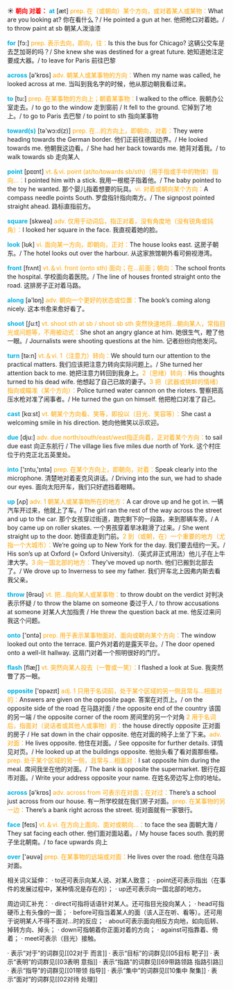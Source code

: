 ☀ <font color="red">**朝向 对着：**</font>
<font color="sky blue">**at**</font> [æt] 
<font color="orange">prep. 在（或朝向）某个方向，或对着某人或某物：</font>What are you looking at? 你在看什么？/ He pointed a gun at her. 他把枪口对着她。/ to throw paint at sb 朝某人泼油漆

<font color="sky blue">**for**</font> [fɔ:] 
<font color="orange">prep. 表示去向，即向，往：</font>Is this the bus for Chicago? 这辆公交车是去芝加哥的吗？/ She knew she was destined for a great future. 她知道她注定要成大器。/ to leave for Paris 前往巴黎

<font color="sky blue">**across**</font> [ə'krɒs] 
<font color="orange">adv. 朝某人或某事物的方向：</font>When my name was called, he looked across at me. 当叫到我名字的时候，他从那边朝我看过来。

<font color="sky blue">**to**</font> [tu:] 
<font color="orange">prep. 在某事物的方向上；朝着某事物：</font>I walked to the office. 我朝办公室走去。/ to go to the window 走到窗前 / It fell to the ground. 它掉到了地上。/ to go to Paris 去巴黎 / to point to sth 指向某事物

<font color="sky blue">**toward(s)**</font> [tə'wɔ:d(z)] 
<font color="orange">prep. 在…的方向上，即朝向，对着：</font>They were heading towards the German border. 他们正前往德国边界。/ He looked towards me. 他朝我这边看。/ She had her back towards me. 她背对着我。/ to walk towards sb 走向某人

<font color="sky blue">**point**</font> [pɒɪnt] 
<font color="orange">vt.＆vi. point (at/to/towards sb/sth)（用手指或手中的物体）指向…：</font>I pointed him with a stick. 我用一根棍子指着他。/ The baby pointed to the toy he wanted. 那个婴儿指着想要的玩具。<font color="orange">vi. 对着或朝向某个方向：</font>A compass needle points South. 罗盘指针指向南方。/ The signpost pointed straight ahead. 路标直指前方。

<font color="sky blue">**square**</font> [skweə] 
<font color="orange">adv. 仅用于动词后，指正对着，没有角度地（没有锐角或钝角）：</font>I looked her square in the face. 我直视着她的脸。

<font color="sky blue">**look**</font> [lʊk] 
<font color="orange">vi. 面向某一方向，即朝向，正对：</font>The house looks east. 这房子朝东。/ The hotel looks out over the harbour. 从这家旅馆朝外看可俯视港湾。

<font color="sky blue">**front**</font> [frʌnt] 
<font color="orange">vt.＆vi. front (onto sth) 面向；在…前面；朝向：</font>The school fronts the hospital. 学校面向着医院。/ The line of houses fronted straight onto the road. 这排房子正对着马路。

<font color="sky blue">**along**</font> [ə'lɒŋ] 
<font color="orange">adv. 朝向一个更好的状态或位置：</font>The book’s coming along nicely. 这本书愈来愈好看了。

<font color="sky blue">**shoot**</font> [ʃu:t] 
<font color="orange">vt. shoot sth at sb / shoot sb sth 突然快速地将…朝向某人，常指目光或问题等，不用被动式：</font>She shot an angry glance at him. 她很生气，瞪了他一眼。/ Journalists were shooting questions at the him. 记者纷纷向他发问。

<font color="sky blue">**turn**</font> [tə:n] 
<font color="orange">vt.＆vi. 1（注意力）转向：</font>We should turn our attention to the practical matters. 我们应该把注意力转向实际问题上。/ She turned her attention back to me. 她把注意力转回到我身上。<font color="orange">2（思绪）转向：</font>His thoughts turned to his dead wife. 他想起了自己已故的妻子。<font color="orange">3 把（武器或挑衅的情绪）指向或瞄准（某个方向）：</font>Police turned water cannon on the rioters. 警察把高压水枪对准了闹事者。/ He turned the gun on himself. 他把枪口对准了自己。

<font color="sky blue">**cast**</font> [kɑːst] 
<font color="orange">vt. 朝某个方向看、笑等，即投以（目光、笑容等）：</font>She cast a welcoming smile in his direction. 她向他微笑以示欢迎。

<font color="sky blue">**due**</font> [dju:] 
<font color="orange">adv. due north/south/east/west指正向着，正对着某个方向：</font>to sail due east 向正东航行 / The village lies five miles due north of York. 这个村庄位于约克正北五英里处。

<font color="sky blue">**into**</font> ['ɪntu,'ɪntə] 
<font color="orange">prep. 在某个方向上，即朝向，对着：</font>Speak clearly into the microphone. 清楚地对着麦克风讲话。/ Driving into the sun, we had to shade our eyes. 面向太阳开车，我们只好遮挡着眼睛。

<font color="sky blue">**up**</font> [ʌp] 
<font color="orange">adv. 1 朝某人或某事物所在的地方：</font>A car drove up and he got in. 一辆汽车开过来，他就上了车。/ The girl ran the rest of the way across the street and up to the car. 那个女孩穿过街道，跑完剩下的一段路，来到那辆车旁。/ A boy came up on roller skates. 一个男孩穿着旱冰鞋滑了过来。/ She went straight up to the door. 她径直走到门前。<font color="orange">2 到（或朝，在）一个重要的地方（尤指一个大城市）：</font>We’re going up to New York for the day. 我们要去纽约一天。/ His son’s up at Oxford (= Oxford University).（英式非正式用法）他儿子在上牛津大学。<font color="orange">3 向一国北部的地方：</font>They’ve moved up north. 他们已搬到北部去了。/ We drove up to Inverness to see my father. 我们开车北上因弗内斯去看我父亲。

<font color="sky blue">**throw**</font> [θrəʊ] 
<font color="orange">vt. 把…指向某人或某事物：</font>to throw doubt on the verdict 对判决表示怀疑 / to throw the blame on someone 委过于人 / to throw accusations at someone 对某人大加指责 / He threw the question back at me. 他反过来问我这个问题。

<font color="sky blue">**onto**</font> ['ɒntə] 
<font color="orange">prep. 用于表示某事物面对、面向或朝向某个方向：</font>The window looked out onto the terrace. 窗户外对着的是露天平台。/ The door opened onto a well-lit hallway. 这扇门对着一个照明很好的门厅。

<font color="sky blue">**flash**</font> [flæʃ] 
<font color="orange">vt. 突然向某人投去（一瞥或一笑）：</font>I flashed a look at Sue. 我突然瞥了苏一眼。

<font color="sky blue">**opposite**</font> ['ɒpəzɪt] 
<font color="orange">adj. 1 只用于名词前，处于某个区域的另一侧且常与…相面对的：</font>Answers are given on the opposite page. 答案在对页上。/ on the opposite side of the road 在马路对面 / the opposite end of the country 该国的另一端 / the opposite corner of the room 房间里的另一个对角 <font color="orange">2 用于名词后，指面对（说话者或其他人或事物）的：</font>the house directly opposite 正对面的房子 / He sat down in the chair opposite. 他在对面的椅子上坐了下来。<font color="orange">adv. 对面：</font>He lives opposite. 他住在对面。/ See opposite for further details. 详情见对页。/ He looked up at the buildings opposite. 他抬头看了看对面那些楼。<font color="orange">prep. 处于某个区域的另一侧，且常与…相面对：</font>I sat opposite him during the meal. 席间我坐在他的对面。/ The bank is opposite the supermarket. 银行在超市对面。/ Write your address opposite your name. 在姓名旁边写上你的地址。

<font color="sky blue">**across**</font> [ə'krɒs] 
<font color="orange">adv. across from 可表示在对面；在对过：</font>There’s a school just across from our house. 有一所学校就在我们房子对面。<font color="orange">prep. 在某事物的另一边：</font>There’s a bank right across the street. 街对面就有一家银行。

<font color="sky blue">**face**</font> [feɪs] 
<font color="orange">vt.＆vi. 在方向上面向、面对或朝向…：</font>to face the sea 面朝大海 / They sat facing each other. 他们面对面站着。/ My house faces south. 我的房子坐北朝南。/ to face upwards 向上

<font color="sky blue">**over**</font> ['əʊvə] 
<font color="orange">prep. 在某事物的远端或对面：</font>He lives over the road. 他住在马路对面。

相关词义延伸：
· to还可表示向某人说、对某人致意；
· point还可表示指出（在事件的发展过程中，某种情况是存在的）；
· up还可表示向一国北部的地方。

周边词汇补充：
· direct可指将话语针对某人。还可指目光投向某人；
· head可指硬币上有头像的一面；
· before可指当着某人的面（该人正在听、看等）。还可用于说明某人不得不面对…时的反应；
· about可表示面向相反方向地，如向后转、掉转方向、掉头；
· down可指朝着你正面对着的方向；
· against可指靠着、倚着；
· meet可表示（目光）接触。

· 表示“对于”的词群见[[02对于 而言]]
· 表示“目标”的词群见[[05目标 靶子]]
· 表示“表明”的词群见[[03表明 意指]]
· 表示“指路”的词群见[[69带路领路 指路引路]]
· 表示“指导”的词群见[[01带领 指导]]
· 表示“集中”的词群见[[10集中 聚集]]
· 表示“面对”的词群见[[02对待 处理]]